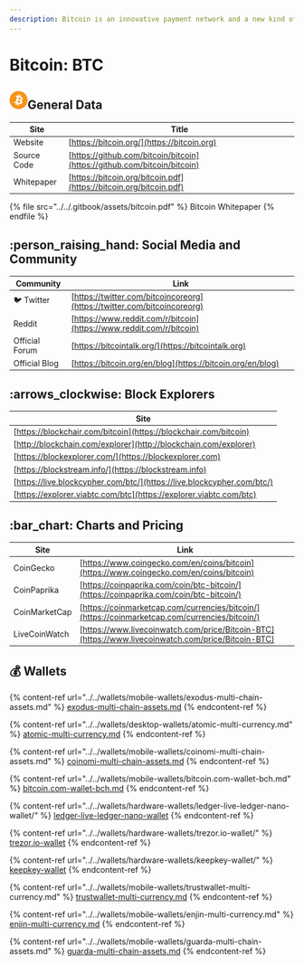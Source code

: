 ```yaml
---
description: Bitcoin is an innovative payment network and a new kind of money.
---
```


# Bitcoin: BTC

## &#x20;<img src="../../.gitbook/assets/btc.png" alt="" data-size="original">General Data

| Site        | Title                                                                    |
| ----------- | ------------------------------------------------------------------------ |
| Website     | [https://bitcoin.org/](https://bitcoin.org)                              |
| Source Code | [https://github.com/bitcoin/bitcoin](https://github.com/bitcoin/bitcoin) |
| Whitepaper  | [https://bitcoin.org/bitcoin.pdf](https://bitcoin.org/bitcoin.pdf)       |

{% file src="../../.gitbook/assets/bitcoin.pdf" %}
Bitcoin Whitepaper
{% endfile %}

## :person\_raising\_hand: Social Media and Community

| Community      | Link                                                                     |
| -------------- | ------------------------------------------------------------------------ |
| :bird: Twitter | [https://twitter.com/bitcoincoreorg](https://twitter.com/bitcoincoreorg) |
| Reddit         | [https://www.reddit.com/r/bitcoin](https://www.reddit.com/r/bitcoin)     |
| Official Forum | [https://bitcointalk.org/](https://bitcointalk.org)                      |
| Official Blog  | [https://bitcoin.org/en/blog](https://bitcoin.org/en/blog)               |

## :arrows\_clockwise: Block Explorers

| Site                                                                   |
| ---------------------------------------------------------------------- |
| [https://blockchair.com/bitcoin](https://blockchair.com/bitcoin)       |
| [http://blockchain.com/explorer](http://blockchain.com/explorer)       |
| [https://blockexplorer.com/](https://blockexplorer.com)                |
| [https://blockstream.info/](https://blockstream.info)                  |
| [https://live.blockcypher.com/btc/](https://live.blockcypher.com/btc/) |
| [https://explorer.viabtc.com/btc](https://explorer.viabtc.com/btc)     |

## :bar\_chart: Charts and Pricing

| Site          | Link                                                                                               |
| ------------- | -------------------------------------------------------------------------------------------------- |
| CoinGecko     | [https://www.coingecko.com/en/coins/bitcoin](https://www.coingecko.com/en/coins/bitcoin)           |
| CoinPaprika   | [https://coinpaprika.com/coin/btc-bitcoin/](https://coinpaprika.com/coin/btc-bitcoin/)             |
| CoinMarketCap | [https://coinmarketcap.com/currencies/bitcoin/](https://coinmarketcap.com/currencies/bitcoin/)     |
| LiveCoinWatch | [https://www.livecoinwatch.com/price/Bitcoin-BTC](https://www.livecoinwatch.com/price/Bitcoin-BTC) |

## :moneybag: Wallets

{% content-ref url="../../wallets/mobile-wallets/exodus-multi-chain-assets.md" %}
[exodus-multi-chain-assets.md](../../wallets/mobile-wallets/exodus-multi-chain-assets.md)
{% endcontent-ref %}

{% content-ref url="../../wallets/desktop-wallets/atomic-multi-currency.md" %}
[atomic-multi-currency.md](../../wallets/desktop-wallets/atomic-multi-currency.md)
{% endcontent-ref %}

{% content-ref url="../../wallets/mobile-wallets/coinomi-multi-chain-assets.md" %}
[coinomi-multi-chain-assets.md](../../wallets/mobile-wallets/coinomi-multi-chain-assets.md)
{% endcontent-ref %}

{% content-ref url="../../wallets/mobile-wallets/bitcoin.com-wallet-bch.md" %}
[bitcoin.com-wallet-bch.md](../../wallets/mobile-wallets/bitcoin.com-wallet-bch.md)
{% endcontent-ref %}

{% content-ref url="../../wallets/hardware-wallets/ledger-live-ledger-nano-wallet/" %}
[ledger-live-ledger-nano-wallet](../../wallets/hardware-wallets/ledger-live-ledger-nano-wallet/)
{% endcontent-ref %}

{% content-ref url="../../wallets/hardware-wallets/trezor.io-wallet/" %}
[trezor.io-wallet](../../wallets/hardware-wallets/trezor.io-wallet/)
{% endcontent-ref %}

{% content-ref url="../../wallets/hardware-wallets/keepkey-wallet/" %}
[keepkey-wallet](../../wallets/hardware-wallets/keepkey-wallet/)
{% endcontent-ref %}

{% content-ref url="../../wallets/mobile-wallets/trustwallet-multi-currency.md" %}
[trustwallet-multi-currency.md](../../wallets/mobile-wallets/trustwallet-multi-currency.md)
{% endcontent-ref %}

{% content-ref url="../../wallets/mobile-wallets/enjin-multi-currency.md" %}
[enjin-multi-currency.md](../../wallets/mobile-wallets/enjin-multi-currency.md)
{% endcontent-ref %}

{% content-ref url="../../wallets/mobile-wallets/guarda-multi-chain-assets.md" %}
[guarda-multi-chain-assets.md](../../wallets/mobile-wallets/guarda-multi-chain-assets.md)
{% endcontent-ref %}

